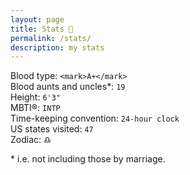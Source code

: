 ```yaml
---
layout: page
title: Stats 🧮
permalink: /stats/
description: my stats
---
```

Blood type: `<mark>A+</mark>`  
Blood aunts and uncles*: `19`  
Height: `6'3"`  
MBTI®: `INTP`  
Time-keeping convention: `24-hour clock`  
US states visited: `47`  
Zodiac: &#9806;  

<span class="muted small">* i.e. not including those by marriage.</span>